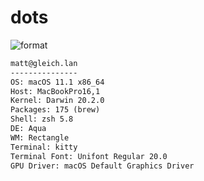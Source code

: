 
# dots

![format](https://github.com/Matt-Gleich/dots/workflows/format/badge.svg)

```txt
matt@gleich.lan 
--------------- 
OS: macOS 11.1 x86_64 
Host: MacBookPro16,1 
Kernel: Darwin 20.2.0 
Packages: 175 (brew) 
Shell: zsh 5.8 
DE: Aqua 
WM: Rectangle 
Terminal: kitty 
Terminal Font: Unifont Regular 20.0 
GPU Driver: macOS Default Graphics Driver 
```
